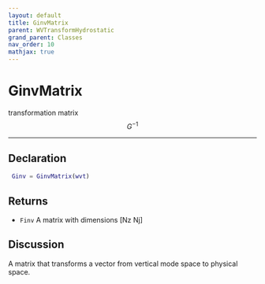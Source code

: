 ```yaml
---
layout: default
title: GinvMatrix
parent: WVTransformHydrostatic
grand_parent: Classes
nav_order: 10
mathjax: true
---
```


#  GinvMatrix

transformation matrix $$G^{-1}$$


---

## Declaration
```matlab
 Ginv = GinvMatrix(wvt)
```
## Returns
+ `Finv`  A matrix with dimensions [Nz Nj]

## Discussion

  A matrix that transforms a vector from vertical mode space to physical
  space.
 
      
